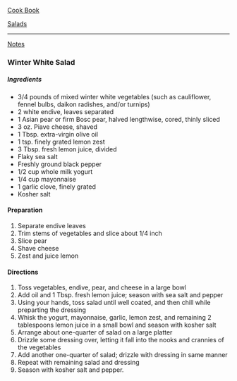 [Cook Book](https://github.com/vmsmith/CookBook/blob/master/README.md)  

[Salads](https://github.com/vmsmith/CookBook/blob/master/salads.md)  

-----  

[Notes](https://github.com/vmsmith/CookBook/blob/master/notes.md)  

### Winter White Salad  

##### Ingredients  

* 3/4 pounds of mixed winter white vegetables (such as cauliflower, fennel bulbs, daikon radishes, and/or turnips)  
* 2 white endive, leaves separated  
* 1 Asian pear or firm Bosc pear, halved lengthwise, cored, thinly sliced  
* 3 oz. Piave cheese, shaved  
* 1 Tbsp. extra-virgin olive oil  
* 1 tsp. finely grated lemon zest  
* 3 Tbsp. fresh lemon juice, divided  
* Flaky sea salt  
* Freshly ground black pepper  
* 1/2 cup whole milk yogurt  
* 1/4 cup mayonnaise  
* 1 garlic clove, finely grated  
* Kosher salt  

#### Preparation  

1. Separate endive leaves  
2. Trim stems of vegetables and slice about 1/4 inch  
3. Slice pear  
4. Shave cheese  
5. Zest and juice lemon  

#### Directions  

1. Toss vegetables, endive, pear, and cheese in a large bowl    
2. Add oil and 1 Tbsp. fresh lemon juice; season with sea salt and pepper    
3. Using your hands, toss salad until well coated, and then chill while preparting the dressing  
4. Whisk the yogurt, mayonnaise, garlic, lemon zest, and remaining 2 tablespoons lemon juice in a small bowl and season with kosher salt  
5. Arrange about one-quarter of salad on a large platter
6. Drizzle some dressing over, letting it fall into the nooks and crannies of the vegetables   
7. Add another one-quarter of salad; drizzle with dressing in same manner
8. Repeat with remaining salad and dressing  
9. Season with kosher salt and pepper.
